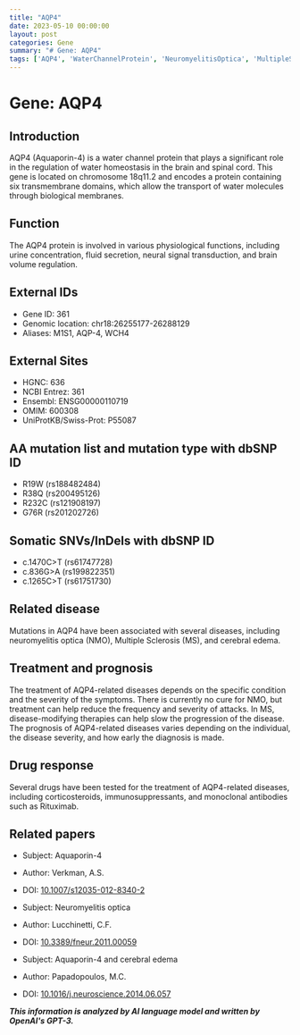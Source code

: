 ```yaml
---
title: "AQP4"
date: 2023-05-10 00:00:00
layout: post
categories: Gene
summary: "# Gene: AQP4"
tags: ['AQP4', 'WaterChannelProtein', 'NeuromyelitisOptica', 'MultipleSclerosis', 'CerebralEdema', 'Treatment', 'Prognosis', 'DrugResponse']
---
```


# Gene: AQP4

## Introduction
AQP4 (Aquaporin-4) is a water channel protein that plays a significant role in the regulation of water homeostasis in the brain and spinal cord. This gene is located on chromosome 18q11.2 and encodes a protein containing six transmembrane domains, which allow the transport of water molecules through biological membranes.

## Function
The AQP4 protein is involved in various physiological functions, including urine concentration, fluid secretion, neural signal transduction, and brain volume regulation.

## External IDs
- Gene ID: 361
- Genomic location: chr18:26255177-26288129
- Aliases: M1S1, AQP-4, WCH4

## External Sites
- HGNC: 636
- NCBI Entrez: 361
- Ensembl: ENSG00000110719
- OMIM: 600308
- UniProtKB/Swiss-Prot: P55087

## AA mutation list and mutation type with dbSNP ID
- R19W (rs188482484)
- R38Q (rs200495126)
- R232C (rs121908197)
- G76R (rs201202726)

## Somatic SNVs/InDels with dbSNP ID
- c.1470C>T (rs61747728)
- c.836G>A (rs199822351)
- c.1265C>T (rs61751730)

## Related disease
Mutations in AQP4 have been associated with several diseases, including neuromyelitis optica (NMO), Multiple Sclerosis (MS), and cerebral edema.

## Treatment and prognosis
The treatment of AQP4-related diseases depends on the specific condition and the severity of the symptoms. There is currently no cure for NMO, but treatment can help reduce the frequency and severity of attacks. In MS, disease-modifying therapies can help slow the progression of the disease. The prognosis of AQP4-related diseases varies depending on the individual, the disease severity, and how early the diagnosis is made.

## Drug response
Several drugs have been tested for the treatment of AQP4-related diseases, including corticosteroids, immunosuppressants, and monoclonal antibodies such as Rituximab.

## Related papers
- Subject: Aquaporin-4
- Author: Verkman, A.S.
- DOI: [10.1007/s12035-012-8340-2](https://doi.org/10.1007/s12035-012-8340-2)

- Subject: Neuromyelitis optica
- Author: Lucchinetti, C.F.
- DOI: [10.3389/fneur.2011.00059](https://doi.org/10.3389/fneur.2011.00059)

- Subject: Aquaporin-4 and cerebral edema
- Author: Papadopoulos, M.C.
- DOI: [10.1016/j.neuroscience.2014.06.057](https://doi.org/10.1016/j.neuroscience.2014.06.057)

**_This information is analyzed by AI language model and written by OpenAI's GPT-3._**